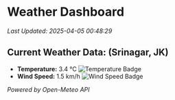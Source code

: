 
# Weather Dashboard

_Last Updated: 2025-04-05 00:48:29_

## Current Weather Data: (Srinagar, JK)
- **Temperature:** 3.4 °C ![Temperature Badge](https://img.shields.io/badge/Temperature-Low%20Temp-blue)
- **Wind Speed:** 1.5 km/h ![Wind Speed Badge](https://img.shields.io/badge/Wind%20Speed-Light%20Wind-blue)

*Powered by Open-Meteo API*
